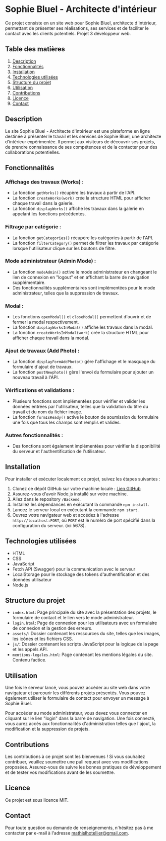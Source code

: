 # Sophie Bluel - Architecte d'intérieur

Ce projet consiste en un site web pour Sophie Bluel, architecte d'intérieur, permettant de présenter ses réalisations, ses services et de faciliter le contact avec les clients potentiels. Projet 3 développeur web.

## Table des matières

1. [Description](#description)
2. [Fonctionnalités](#fonctionnalités)
3. [Installation](#installation)
4. [Technologies utilisées](#technologies-utilisées)
5. [Structure du projet](#structure-du-projet)
6. [Utilisation](#utilisation)
7. [Contributions](#contributions)
8. [Licence](#licence)
9. [Contact](#contact)

## Description

Le site Sophie Bluel - Architecte d'intérieur est une plateforme en ligne destinée à présenter le travail et les services de Sophie Bluel, une architecte d'intérieur expérimentée. Il permet aux visiteurs de découvrir ses projets, de prendre connaissance de ses compétences et de la contacter pour des collaborations potentielles.

## Fonctionnalités

### Affichage des travaux (Works) :

- La fonction `getWorks()` récupère les travaux à partir de l'API.
- La fonction `createWorks(work)` crée la structure HTML pour afficher chaque travail dans la galerie.
- La fonction `displayWorks()` affiche les travaux dans la galerie en appelant les fonctions précédentes.

### Filtrage par catégorie :

- La fonction `getCategories()` récupère les catégories à partir de l'API.
- La fonction `filterCategory()` permet de filtrer les travaux par catégorie lorsque l'utilisateur clique sur les boutons de filtre.

### Mode administrateur (Admin Mode) :

- La fonction `modeAdmin()` active le mode administrateur en changeant le lien de connexion en "logout" et en affichant la barre de navigation supplémentaire.
- Des fonctionnalités supplémentaires sont implémentées pour le mode administrateur, telles que la suppression de travaux.

### Modal :

- Les fonctions `openModal()` et `closeModal()` permettent d'ouvrir et de fermer la modal respectivement.
- La fonction `displayWorksInModal()` affiche les travaux dans la modal.
- La fonction `createWorksInModal(work)` crée la structure HTML pour afficher chaque travail dans la modal.

### Ajout de travaux (Add Photo) :

- La fonction `displayFormAddPhoto()` gère l'affichage et le masquage du formulaire d'ajout de travaux.
- La fonction `postNewphoto()` gère l'envoi du formulaire pour ajouter un nouveau travail à l'API.

### Vérifications et validations :

- Plusieurs fonctions sont implémentées pour vérifier et valider les données entrées par l'utilisateur, telles que la validation du titre du travail et du nom du fichier image.
- La fonction `formIsReady()` active le bouton de soumission du formulaire une fois que tous les champs sont remplis et valides.

### Autres fonctionnalités :

- Des fonctions sont également implémentées pour vérifier la disponibilité du serveur et l'authentification de l'utilisateur.

## Installation

Pour installer et exécuter localement ce projet, suivez les étapes suivantes :

1. Clonez ce dépôt GitHub sur votre machine locale : [Lien GitHub](https://github.com/OpenClassrooms-Student-Center/Portfolio-architecte-sophie-bluel.git)
2. Assurez-vous d'avoir Node.js installé sur votre machine.
3. Allez dans le repository `/Backend`.
4. Installez les dépendances en exécutant la commande `npm install`.
5. Lancez le serveur local en exécutant la commande `npm start`.
6. Ouvrez votre navigateur web et accédez à l'adresse `http://localhost:PORT`, où `PORT` est le numéro de port spécifié dans la configuration du serveur. (ici 5678).

## Technologies utilisées

- HTML
- CSS
- JavaScript
- Fetch API (Swagger) pour la communication avec le serveur
- LocalStorage pour le stockage des tokens d'authentification et des données utilisateur
- Node.js

## Structure du projet

- `index.html`: Page principale du site avec la présentation des projets, le formulaire de contact et le lien vers le mode administrateur.
- `login.html`: Page de connexion pour les utilisateurs avec un formulaire de connexion et la gestion des erreurs.
- `assets/`: Dossier contenant les ressources du site, telles que les images, les icônes et les fichiers CSS.
- `js/`: Dossier contenant les scripts JavaScript pour la logique de la page et les appels API.
- `mentions-legales.html`: Page contenant les mentions légales du site. Contenu factice.

## Utilisation

Une fois le serveur lancé, vous pouvez accéder au site web dans votre navigateur et parcourir les différents projets présentés. Vous pouvez également utiliser le formulaire de contact pour envoyer un message à Sophie Bluel.

Pour accéder au mode administrateur, vous devez vous connecter en cliquant sur le lien "login" dans la barre de navigation. Une fois connecté, vous aurez accès aux fonctionnalités d'administration telles que l'ajout, la modification et la suppression de projets.

## Contributions

Les contributions à ce projet sont les bienvenues ! Si vous souhaitez contribuer, veuillez soumettre une pull request avec vos modifications proposées. Assurez-vous de suivre les bonnes pratiques de développement et de tester vos modifications avant de les soumettre.

## Licence

Ce projet est sous licence MIT.

## Contact

Pour toute question ou demande de renseignements, n'hésitez pas à me contacter par e-mail à l'adresse mathislhotellier@gmail.com.
